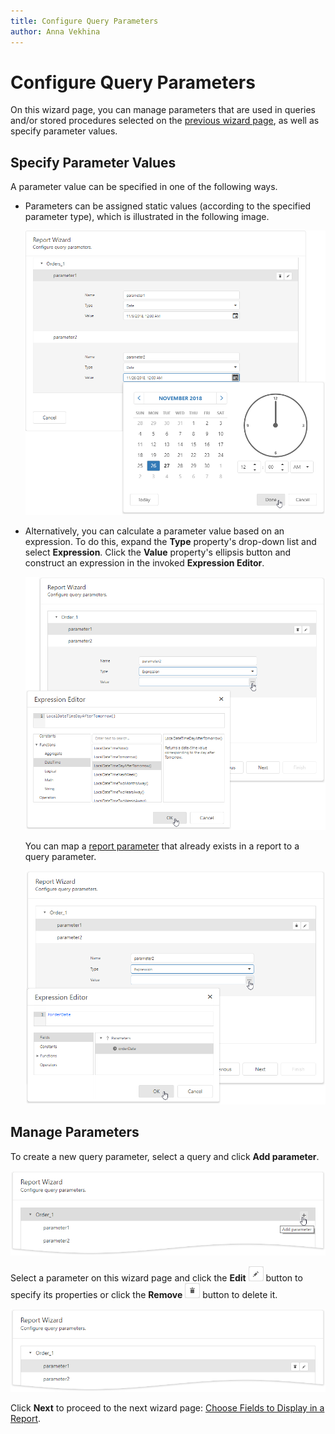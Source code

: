 ```yaml
---
title: Configure Query Parameters
author: Anna Vekhina
---
```

# Configure Query Parameters

On this wizard page, you can manage parameters that are used in queries and/or stored procedures selected on the [previous wizard page](create-a-query-or-select-a-stored-procedure.md), as well as specify parameter values.

## Specify Parameter Values

A parameter value can be specified in one of the following ways.
* Parameters can be assigned static values (according to the specified parameter type), which is illustrated in the following image.
	
	![](../../../../../images/eurd-web-data-source-wizard-multi-query-configure-parameters-static-values-date-time.png)

* Alternatively, you can calculate a parameter value based on an expression. To do this, expand the **Type** property's drop-down list and select **Expression**. Click the **Value** property's ellipsis button and construct an expression in the invoked **Expression Editor**. 

    ![](../../../../../images/eurd-web-data-source-wizard-configure-query-parameters-expression-editor.png)

    You can map a [report parameter](../../../shape-report-data/use-report-parameters.md) that already exists in a report to a query parameter.
	
	![](../../../../../images/eurd-web-report-wizard-page-multi-query-parameters.png)

## Manage Parameters

To create a new query parameter, select a query and click **Add parameter**.

![](../../../../../images/eurd-web-report-wizard-add-query-parameter.png)

Select a parameter on this wizard page and click the **Edit** ![](../../../../../images/eurd-web-report-wizard-edit-query.png) button to specify its properties or click the **Remove** ![](../../../../../images/eurd-web-report-wizard-remove-query.png) button to delete it.

![](../../../../../images/eurd-web-report-wizard-edit-query-parameter.png)

Click **Next** to proceed to the next wizard page: [Choose Fields to Display in a Report](choose-fields-to-display-in-a-report.md).